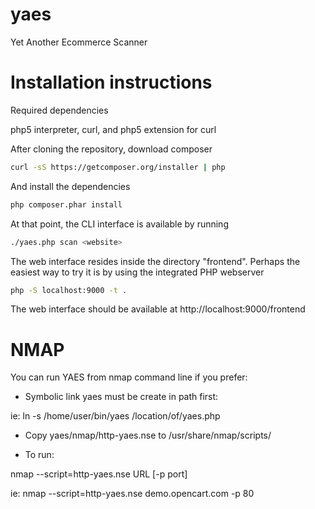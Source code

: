 # yaes
Yet Another Ecommerce Scanner

# Installation instructions

Required dependencies

php5 interpreter, curl, and php5 extension for curl

After cloning the repository, download composer

```bash
curl -sS https://getcomposer.org/installer | php
```

And install the dependencies

```bash
php composer.phar install
```

At that point, the CLI interface is available by running

```bash
./yaes.php scan <website>
```

The web interface resides inside the directory "frontend". Perhaps the easiest way to try it is by using the integrated PHP webserver

```bash
php -S localhost:9000 -t .
```

The web interface should be available at http://localhost:9000/frontend


# NMAP

You can run YAES from nmap command line if you prefer:

- Symbolic link yaes must be create in path first:

ie: ln -s /home/user/bin/yaes /location/of/yaes.php

- Copy yaes/nmap/http-yaes.nse to /usr/share/nmap/scripts/

- To run:

nmap --script=http-yaes.nse URL [-p port]

ie: nmap --script=http-yaes.nse demo.opencart.com -p 80
